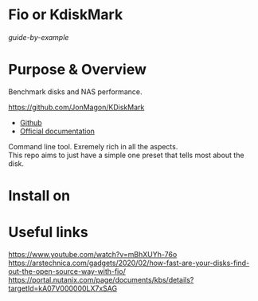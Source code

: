 # Fio or KdiskMark

###### guide-by-example

# Purpose & Overview

Benchmark disks and NAS performance.

https://github.com/JonMagon/KDiskMark

* [Github](https://github.com/axboe/fio)
* [Official documentation](https://fio.readthedocs.io/en/latest/index.html)

Command line tool. Exremely rich in all the aspects.<br>
This repo aims to just have a simple one preset that tells most about the disk.

# Install on 


# Useful links

https://www.youtube.com/watch?v=mBhXUYh-76o
https://arstechnica.com/gadgets/2020/02/how-fast-are-your-disks-find-out-the-open-source-way-with-fio/
https://portal.nutanix.com/page/documents/kbs/details?targetId=kA07V000000LX7xSAG

